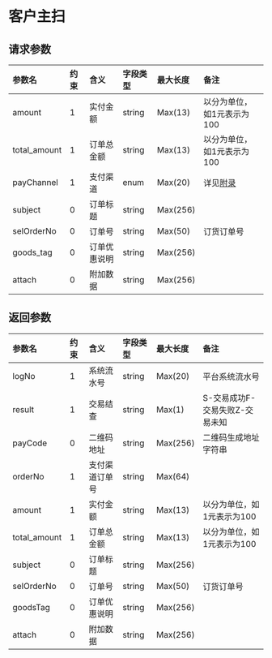 # 客户主扫

## 请求参数

| 参数名 | 约束 | 含义 | 字段类型 | 最大长度 | 备注 |
| :--- | :--- | :--- | :--- | :--- | :--- |
| amount | 1 | 实付金额 | string | Max\(13\) | 以分为单位，如1元表示为100 |
| total\_amount | 1 | 订单总金额 | string | Max\(13\) | 以分为单位，如1元表示为100 |
| payChannel | 1 | 支付渠道 | enum | Max\(20\) | 详见[附录](/iosSDK/appendix.md) |
| subject | 0 | 订单标题 | string | Max\(256\) |  |
| selOrderNo | 0 | 订单号 | string | Max\(50\) | 订货订单号 |
| goods\_tag | 0 | 订单优惠说明 | string | Max\(256\) |  |
| attach | 0 | 附加数据 | string | Max\(256\) |  |

## 返回参数

| 参数名 | 约束 | 含义 | 字段类型 | 最大长度 | 备注 |
| :--- | :--- | :--- | :--- | :--- | :--- |
| logNo | 1 | 系统流水号 | string | Max\(20\) | 平台系统流水号 |
| result | 1 | 交易结查 | string | Max\(1\) | S-交易成功F-交易失败Z-交易未知 |
| payCode | 0 | 二维码地址 | string | Max\(256\) | 二维码生成地址字符串 |
| orderNo | 1 | 支付渠道订单号 | string | Max\(64\) |  |
| amount | 1 | 实付金额 | string | Max\(13\) | 以分为单位，如1元表示为100 |
| total\_amount | 1 | 订单总金额 | string | Max\(13\) | 以分为单位，如1元表示为100 |
| subject | 0 | 订单标题 | string | Max\(256\) |  |
| selOrderNo | 0 | 订单号 | string | Max\(50\) | 订货订单号 |
| goodsTag | 0 | 订单优惠说明 | string | Max\(256\) |  |
| attach | 0 | 附加数据 | string | Max\(256\) |  |




